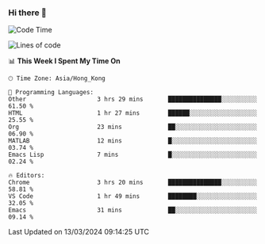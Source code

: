 ### Hi there 👋

<!--
**nicehiro/nicehiro** is a ✨ _special_ ✨ repository because its `README.md` (this file) appears on your GitHub profile.

Here are some ideas to get you started:

- 🔭 I’m currently working on ...
- 🌱 I’m currently learning ...
- 👯 I’m looking to collaborate on ...
- 🤔 I’m looking for help with ...
- 💬 Ask me about ...
- 📫 How to reach me: ...
- 😄 Pronouns: ...
- ⚡ Fun fact: ...
-->

<!--START_SECTION:waka-->
![Code Time](http://img.shields.io/badge/Code%20Time-284%20hrs%2053%20mins-blue)

![Lines of code](https://img.shields.io/badge/From%20Hello%20World%20I%27ve%20Written-2.6%20million%20lines%20of%20code-blue)

📊 **This Week I Spent My Time On** 

```text
🕑︎ Time Zone: Asia/Hong_Kong

💬 Programming Languages: 
Other                    3 hrs 29 mins       ███████████████░░░░░░░░░░   61.50 % 
HTML                     1 hr 27 mins        ██████░░░░░░░░░░░░░░░░░░░   25.55 % 
Org                      23 mins             ██░░░░░░░░░░░░░░░░░░░░░░░   06.90 % 
MATLAB                   12 mins             █░░░░░░░░░░░░░░░░░░░░░░░░   03.74 % 
Emacs Lisp               7 mins              █░░░░░░░░░░░░░░░░░░░░░░░░   02.24 % 

🔥 Editors: 
Chrome                   3 hrs 20 mins       ███████████████░░░░░░░░░░   58.81 % 
VS Code                  1 hr 49 mins        ████████░░░░░░░░░░░░░░░░░   32.05 % 
Emacs                    31 mins             ██░░░░░░░░░░░░░░░░░░░░░░░   09.14 % 
```


 Last Updated on 13/03/2024 09:14:25 UTC
<!--END_SECTION:waka-->
